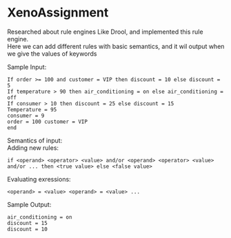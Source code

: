 # XenoAssignment
Researched about rule engines Like Drool, and implemented this rule engine. <br>
Here we can add different rules with basic semantics, and it wil output when we give the values of keywords

Sample Input:
```
If order >= 100 and customer = VIP then discount = 10 else discount = 5
If temperature > 90 then air_conditioning = on else air_conditioning = off
If consumer > 10 then discount = 25 else discount = 15
Temperature = 95
consumer = 9
order = 100 customer = VIP
end
```
Semantics of input:
<br>
Adding new rules:
```
if <operand> <operator> <value> and/or <operand> <operator> <value> and/or ... then <true value> else <false value>
```
Evaluating exressions:
```
<operand> = <value> <operand> = <value> ...
```
  
Sample Output:
```
air_conditioning = on
discount = 15
discount = 10
```
